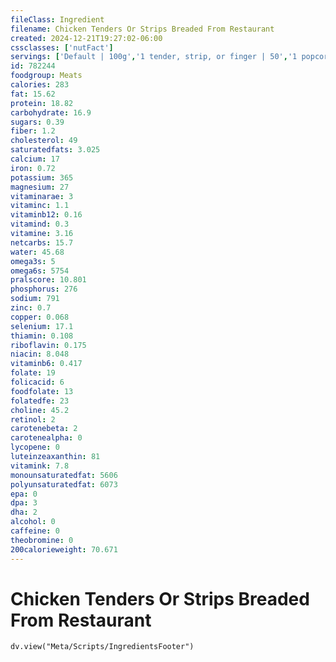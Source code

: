 ```yaml
---
fileClass: Ingredient
filename: Chicken Tenders Or Strips Breaded From Restaurant
created: 2024-12-21T19:27:02-06:00
cssclasses: ['nutFact']
servings: ['Default | 100g','1 tender, strip, or finger | 50','1 popcorn chicken | 10','1 cup | 140']
id: 782244
foodgroup: Meats
calories: 283
fat: 15.62
protein: 18.82
carbohydrate: 16.9
sugars: 0.39
fiber: 1.2
cholesterol: 49
saturatedfats: 3.025
calcium: 17
iron: 0.72
potassium: 365
magnesium: 27
vitaminarae: 3
vitaminc: 1.1
vitaminb12: 0.16
vitamind: 0.3
vitamine: 3.16
netcarbs: 15.7
water: 45.68
omega3s: 5
omega6s: 5754
pralscore: 10.801
phosphorus: 276
sodium: 791
zinc: 0.7
copper: 0.068
selenium: 17.1
thiamin: 0.108
riboflavin: 0.175
niacin: 8.048
vitaminb6: 0.417
folate: 19
folicacid: 6
foodfolate: 13
folatedfe: 23
choline: 45.2
retinol: 2
carotenebeta: 2
carotenealpha: 0
lycopene: 0
luteinzeaxanthin: 81
vitamink: 7.8
monounsaturatedfat: 5606
polyunsaturatedfat: 6073
epa: 0
dpa: 3
dha: 2
alcohol: 0
caffeine: 0
theobromine: 0
200calorieweight: 70.671
---
```


# Chicken Tenders Or Strips Breaded From Restaurant

```dataviewjs
dv.view("Meta/Scripts/IngredientsFooter")
```